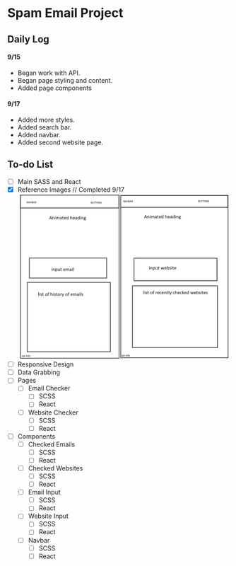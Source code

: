 # Spam Email Project

## Daily Log

#### 9/15

-   Began work with API.
-   Began page styling and content.
-   Added page components

#### 9/17

- Added more styles.
- Added search bar.
- Added navbar.
- Added second website page.

## To-do List

-   [ ] Main SASS and React
-   [x] Reference Images // Completed 9/17
        ![Reference-Image](./readme.png)
-   [ ] Responsive Design
-   [ ] Data Grabbing
-   [ ] Pages
    -   [ ] Email Checker
        -   [ ] SCSS
        -   [ ] React
    -   [ ] Website Checker
        -   [ ] SCSS
        -   [ ] React
-   [ ] Components
    -   [ ] Checked Emails
        -   [ ] SCSS
        -   [ ] React
    -   [ ] Checked Websites
        -   [ ] SCSS
        -   [ ] React
    -   [ ] Email Input
        -   [ ] SCSS
        -   [ ] React
    -   [ ] Website Input
        -   [ ] SCSS
        -   [ ] React
    -   [ ] Navbar
        -   [ ] SCSS
        -   [ ] React
